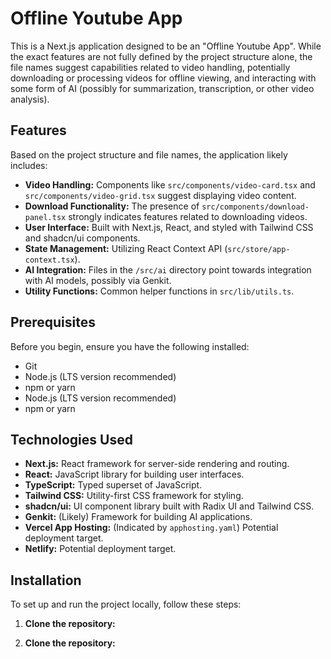 # Offline Youtube App

This is a Next.js application designed to be an "Offline Youtube App". While the exact features are not fully defined by the project structure alone, the file names suggest capabilities related to video handling, potentially downloading or processing videos for offline viewing, and interacting with some form of AI (possibly for summarization, transcription, or other video analysis).

## Features

Based on the project structure and file names, the application likely includes:

- **Video Handling:** Components like `src/components/video-card.tsx` and `src/components/video-grid.tsx` suggest displaying video content.
- **Download Functionality:** The presence of `src/components/download-panel.tsx` strongly indicates features related to downloading videos.
- **User Interface:** Built with Next.js, React, and styled with Tailwind CSS and shadcn/ui components.
- **State Management:** Utilizing React Context API (`src/store/app-context.tsx`).
- **AI Integration:** Files in the `/src/ai` directory point towards integration with AI models, possibly via Genkit.
- **Utility Functions:** Common helper functions in `src/lib/utils.ts`.

## Prerequisites

Before you begin, ensure you have the following installed:

- Git
- Node.js (LTS version recommended)
- npm or yarn
- Node.js (LTS version recommended)
- npm or yarn

## Technologies Used

- **Next.js:** React framework for server-side rendering and routing.
- **React:** JavaScript library for building user interfaces.
- **TypeScript:** Typed superset of JavaScript.
- **Tailwind CSS:** Utility-first CSS framework for styling.
- **shadcn/ui:** UI component library built with Radix UI and Tailwind CSS.
- **Genkit:** (Likely) Framework for building AI applications.
- **Vercel App Hosting:** (Indicated by `apphosting.yaml`) Potential deployment target.
- **Netlify:** Potential deployment target.

## Installation

To set up and run the project locally, follow these steps:

1.  **Clone the repository:**


1.  **Clone the repository:**


